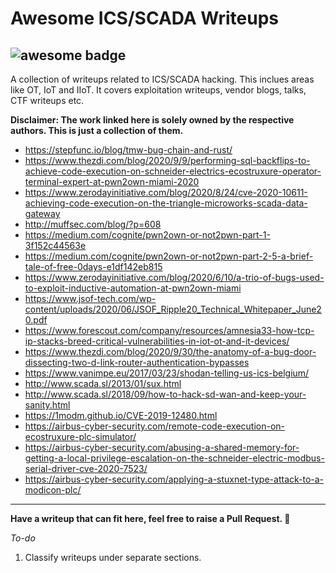 # Awesome ICS/SCADA Writeups

![awesome badge](https://cdn.rawgit.com/sindresorhus/awesome/d7305f38d29fed78fa85652e3a63e154dd8e8829/media/badge.svg)
----------

A collection of writeups related to ICS/SCADA hacking. This inclues areas like OT, IoT and IIoT. It covers exploitation writeups, vendor blogs, talks, CTF writeups etc.

**Disclaimer: The work linked here is solely owned by the respective authors. This is just a collection of them.**

 - https://stepfunc.io/blog/tmw-bug-chain-and-rust/
 - https://www.thezdi.com/blog/2020/9/9/performing-sql-backflips-to-achieve-code-execution-on-schneider-electrics-ecostruxure-operator-terminal-expert-at-pwn2own-miami-2020 
 - https://www.zerodayinitiative.com/blog/2020/8/24/cve-2020-10611-achieving-code-execution-on-the-triangle-microworks-scada-data-gateway
 - http://muffsec.com/blog/?p=608
 - https://medium.com/cognite/pwn2own-or-not2pwn-part-1-3f152c44563e
 - https://medium.com/cognite/pwn2own-or-not2pwn-part-2-5-a-brief-tale-of-free-0days-e1df142eb815
 - https://www.zerodayinitiative.com/blog/2020/6/10/a-trio-of-bugs-used-to-exploit-inductive-automation-at-pwn2own-miami
 - https://www.jsof-tech.com/wp-content/uploads/2020/06/JSOF_Ripple20_Technical_Whitepaper_June20.pdf
 - https://www.forescout.com/company/resources/amnesia33-how-tcp-ip-stacks-breed-critical-vulnerabilities-in-iot-ot-and-it-devices/
 - https://www.thezdi.com/blog/2020/9/30/the-anatomy-of-a-bug-door-dissecting-two-d-link-router-authentication-bypasses
 - https://www.vanimpe.eu/2017/03/23/shodan-telling-us-ics-belgium/
 - http://www.scada.sl/2013/01/sux.html
 - http://www.scada.sl/2018/09/how-to-hack-sd-wan-and-keep-your-sanity.html
 - https://1modm.github.io/CVE-2019-12480.html
 - https://airbus-cyber-security.com/remote-code-execution-on-ecostruxure-plc-simulator/
 - https://airbus-cyber-security.com/abusing-a-shared-memory-for-getting-a-local-privilege-escalation-on-the-schneider-electric-modbus-serial-driver-cve-2020-7523/
 - https://airbus-cyber-security.com/applying-a-stuxnet-type-attack-to-a-modicon-plc/
 


----------
**Have a writeup that can fit here, feel free to raise a Pull Request. :tada:** 

*To-do*

 1. Classify writeups under separate sections.


  